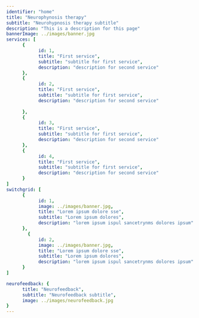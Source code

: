 ```yaml
---
identifier: "home"
title: "Neurophynosis therapy"
subtitle: "Neurohypnosis therapy subtitle"
description: "This is a description for this page"
bannerImage: ../images/banner.jpg
services: [
      {
            id: 1,
            title: "First service",
            subtitle: "subtitle for first service",
            description: "description for second service"
      },
      {     
            id: 2,
            title: "First service",
            subtitle: "subtitle for first service",
            description: "description for second service"
           
      },
      {
            id: 3,
            title: "First service",
            subtitle: "subtitle for first service",
            description: "description for second service" 
      },
      {
            id: 4,
            title: "First service",
            subtitle: "subtitle for first service",
            description: "description for second service" 
      }
]
switchgrid: [
      {
            id: 1,
            image: ../images/banner.jpg,
            title: "Lorem ipsum dolore sse",
            subtitle: "Lorem ipsum dolores",
            description: "lorem ipsum ispul sancetrynms dolores ipsum"
      },
        {
            id: 2,
            image: ../images/banner.jpg,
            title: "Lorem ipsum dolore sse",
            subtitle: "Lorem ipsum dolores",
            description: "lorem ipsum ispul sancetrynms dolores ipsum"
      }
]

neurofeedback: {
      title: "Neurofeedback",
      subtitle: "Neurofeedback subtitle",
      image: ../images/neurofeedback.jpg
}
---
```




